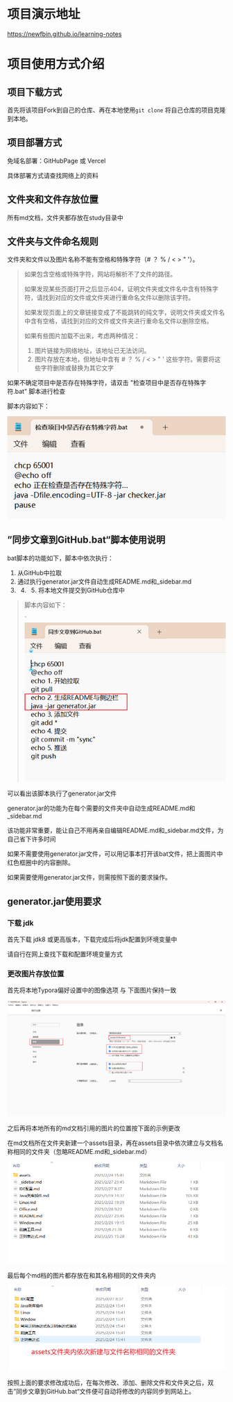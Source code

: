 # 项目演示地址

https://newfbin.github.io/learning-notes

# 项目使用方式介绍

## 项目下载方式

首先将该项目Fork到自己的仓库、再在本地使用`git clone` 将自己仓库的项目克隆到本地。

## 项目部署方式

免域名部署：GitHubPage 或 Vercel

具体部署方式请查找网络上的资料

## 文件夹和文件存放位置

所有md文档，文件夹都存放在study目录中

## 文件夹与文件命名规则

文件夹和文件以及图片名称不能有空格和特殊字符（#    ？   %   /   <   >   "   '）。

> 如果包含空格或特殊字符，网站将解析不了文件的路径。
>
> 如果发现某些页面打开之后显示404，证明文件夹或文件名中含有特殊字符，请找到对应的文件或文件夹进行重命名文件以删除该字符。
>
> 如果发现页面上的文章链接变成了不能跳转的纯文字，说明文件夹或文件名中含有空格，请找到对应的文件或文件夹进行重命名文件以删除空格。
>
> 如果有些图片加载不出来，考虑两种情况：
>
> 1. 图片链接为网络地址，该地址已无法访问。
> 2. 图片存放在本地，但地址中含有 #    ？   %   /   <   >   "   ' 这些字符。需要将这些字符删除或替换为其它文字

如果不确定项目中是否存在特殊字符，请双击 "检查项目中是否存在特殊字符.bat" 脚本进行检查

脚本内容如下：

![image-20250301111145146](./assets/README/image-20250301111145146.png)

## ”同步文章到GitHub.bat“脚本使用说明

bat脚本的功能如下，脚本中依次执行：

1. 从GitHub中拉取
2. 通过执行generator.jar文件自动生成README.md和_sidebar.md
3. 4. 5.  将本地文件提交到GitHub仓库中

>  脚本内容如下：
>
> `![image-20250228092730305](./assets/README/image-20250228092730305.png)

可以看出该脚本执行了generator.jar文件

generator.jar的功能为在每个需要的文件夹中自动生成README.md和_sidebar.md

该功能非常重要，能让自己不用再亲自编辑README.md和_sidebar.md文件，为自己省下许多时间

如果不需要使用generator.jar文件，可以用记事本打开该bat文件，把上面图片中红色框圈中的内容删除。

如果需要使用generator.jar文件，则需按照下面的要求操作。

## generator.jar使用要求

### 下载 jdk

首先下载 jdk8 或更高版本，下载完成后将jdk配置到环境变量中

请自行在网上查找下载和配置环境变量方式

### 更改图片存放位置

首先将本地Typora偏好设置中的图像选项 与 下面图片保持一致

![image-20250228092553726](./assets/README/image-20250228092553726.png)

之后再将本地所有的md文档引用的图片的位置按下面的示例更改

在md文档所在文件夹新建一个assets目录，再在assets目录中依次建立与文档名称相同的文件夹（忽略README.md和_sidebar.md）

![image-20250228093349734](./assets/README/image-20250228093349734.png)

最后每个md档的图片都存放在和其名称相同的文件夹内

![image-20250228093645200](./assets/README/image-20250228093645200.png)

按照上面的要求修改成功后，在每次修改、添加、删除文件和文件夹之后，双击”同步文章到GitHub.bat“文件便可自动将修改的内容同步到网站上。
